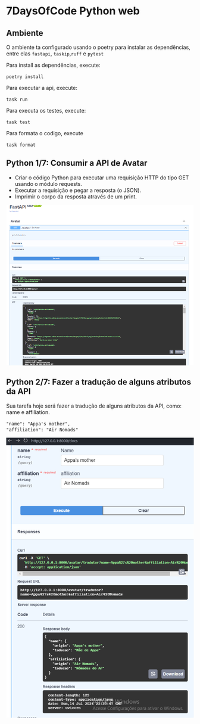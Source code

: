 # 7DaysOfCode Python web

## Ambiente
O ambiente ta configurado usando o poetry para instalar as dependências, entre elas `fastapi`, `taskip`,`ruff` e `pytest`

Para install as dependências, execute:
```
poetry install
```

Para executar a api, execute:
```
task run
```

Para executa os testes, execute:
```
task test
```

Para formata o codigo, execute
```
task format
```

## Python 1/7: Consumir a API de Avatar

- Criar o código Python para executar uma requisição HTTP do tipo GET usando o módulo requests.
- Executar a requisição e pegar a resposta (o JSON).
- Imprimir o corpo da resposta através de um print.

![docs/image/api_get.png](docs/image/api_get.png)


## Python 2/7: Fazer a tradução de alguns atributos da API

Sua tarefa hoje será fazer a tradução de alguns atributos da API, como: name e affiliation.
```
"name": "Appa's mother",
"affiliation": "Air Nomads"
```
![docs/image/api_traducao.png](docs/image/api_traducao.png)


